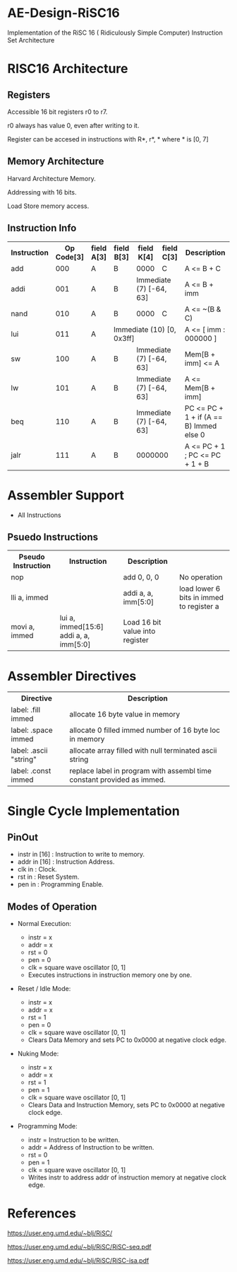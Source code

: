 # AE-Design-RiSC16
Implementation of the RiSC 16 ( Ridiculously Simple Computer) Instruction Set Architecture

# RISC16 Architecture
## Registers

Accessible 16 bit registers r0 to r7.

r0 always has value 0, even after writing to it.

Register can be accesed in instructions with R*, r*, * where * is [0, 7]

## Memory Architecture

Harvard Architecture Memory.

Addressing with 16 bits.

Load Store memory access.

## Instruction Info


<table>
    <tr>
        <th> Instruction </th>
        <th> Op Code[3] </th>
        <th> field A[3] </th>
        <th> field B[3] </th>
        <th> field K[4] </th>
        <th> field C[3] </th>
        <th> Description</th>
    </tr>
    <tr>
        <td> add </td>
        <td> 000 </td>
        <td> A </td>
        <td> B </td>
        <td> 0000 </td>
        <td> C </td>
        <td> A <= B + C </td>
    </tr>
    <tr>
        <td> addi </td>
        <td> 001 </td>
        <td> A </td>
        <td> B </td>
        <td colspan="2"> Immediate (7) [-64, 63] </td>
        <td> A <= B + imm </td>
    </tr>
    <tr>
        <td> nand </td>
        <td> 010 </td>
        <td> A </td>
        <td> B </td>
        <td> 0000 </td>
        <td> C </td>
        <td> A <= ~(B & C) </td>
    </tr>
    <tr>
        <td> lui </td>
        <td> 011 </td>
        <td> A </td>
        <td colspan="3"> Immediate (10) [0, 0x3ff] </td>     
        <td> A <= [ imm : 000000 ] </td>
    </tr>
    <tr>
        <td> sw </td>
        <td> 100 </td>
        <td> A </td>
        <td> B </td>
        <td colspan="2"> Immediate (7) [-64, 63] </td>
        <td> Mem[B + imm] <= A </td>
    </tr>
    <tr>
        <td> lw </td>
        <td> 101 </td>
        <td> A </td>
        <td> B </td>
        <td colspan="2"> Immediate (7) [-64, 63] </td>
        <td> A <= Mem[B + imm] </td>
    </tr>
    <tr>
        <td> beq </td>
        <td> 110 </td>
        <td> A </td>
        <td> B </td>
        <td colspan="2"> Immediate (7) [-64, 63] </td>
        <td> PC <= PC + 1 + if (A == B) Immed else 0</td>
    </tr>
    <tr>
        <td> jalr </td>
        <td> 111 </td>
        <td> A </td>
        <td> B </td>
        <td colspan="2"> 0000000 </td>
        <td> A <= PC + 1 ; PC <= PC + 1 + B</td>
    </tr>
</table>

# Assembler Support

- All Instructions

## Psuedo Instructions

<table>
    <tr>
        <th> Pseudo Instruction </th>
        <th> Instruction        </th>
        <th> Description        </th>
    </tr>
    <tr>
        <td> nop <td>
        <td> add 0, 0, 0 </td>
        <td> No operation </td>
    </tr>
    <tr>
        <td> lli a, immed <td>
        <td> addi a, a, imm[5:0] </td>
        <td> load lower 6 bits in immed to register a</td>
    </tr>
    <tr>
        <td> movi a, immed </td>
        <td> lui a, immed[15:6]
             addi a, a, imm[5:0]</td>
        <td> Load 16 bit value into register </td>
    </tr>
</table>

# Assembler Directives

<table>
    <tr> 
        <th> Directive </th>
        <th> Description </th>
    </tr>
    <tr>
        <td> label: .fill immed </td>
        <td> allocate 16 byte value in memory </td>
    </tr>
    <tr>
        <td> label: .space immed </td>
        <td> allocate 0 filled immed number of 16 byte loc in memory </td>
    <tr>
        <td> label: .ascii "string" </td>
        <td> allocate array filled with null terminated ascii string</td>
    </tr>
    <tr>
        <td> label: .const immed </td>
        <td> replace label in program with assembl time constant provided as immed. </td>
    </tr>
</table>

# Single Cycle Implementation

## PinOut

- instr           in  [16]   : Instruction to write to memory.
- addr            in  [16]   : Instruction Address.
- clk             in         : Clock.
- rst             in         : Reset System.
- pen             in         : Programming Enable.

## Modes of Operation

- Normal Execution:
    - instr     = x
    - addr      = x
    - rst       = 0
    - pen       = 0
    - clk       = square wave oscillator [0, 1]
    - Executes instructions in instruction memory one by one.

- Reset / Idle Mode:
    - instr     = x
    - addr      = x
    - rst       = 1
    - pen       = 0
    - clk       = square wave oscillator [0, 1]
    - Clears Data Memory and sets PC to 0x0000 at negative clock edge.

- Nuking Mode:
    - instr     = x
    - addr      = x
    - rst       = 1
    - pen       = 1
    - clk       = square wave oscillator [0, 1]
    - Clears Data and Instruction Memory, sets PC to 0x0000 at negative clock edge.

- Programming Mode:
    - instr     = Instruction to be written.
    - addr      = Address of Instruction to be written.
    - rst       = 0
    - pen       = 1
    - clk       = square wave oscillator [0, 1]
    - Writes instr to address addr of instruction memory at negative clock edge.


# References

https://user.eng.umd.edu/~blj/RiSC/

https://user.eng.umd.edu/~blj/RiSC/RiSC-seq.pdf

https://user.eng.umd.edu/~blj/RiSC/RiSC-isa.pdf
